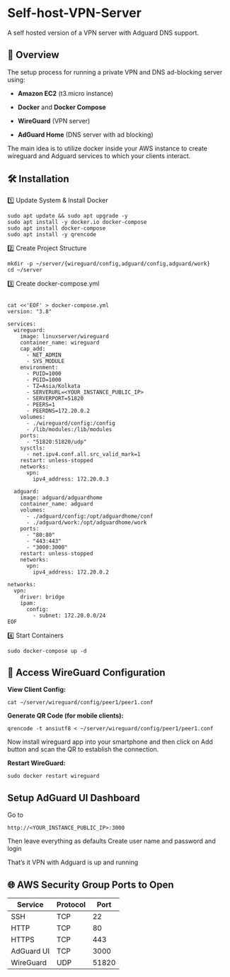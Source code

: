 # Self-host-VPN-Server
A self hosted version of a VPN server with Adguard DNS support.

📖 Overview
-----------

The setup process for running a private VPN and DNS ad-blocking server using:

*   **Amazon EC2** (t3.micro instance)
    
*   **Docker** and **Docker Compose**
    
*   **WireGuard** (VPN server)
    
*   **AdGuard Home** (DNS server with ad blocking)

The main idea is to utilize docker inside your AWS instance to create wireguard and Adguard services to which your clients interact.

## 🛠 Installation
1️⃣ Update System & Install Docker
```
sudo apt update && sudo apt upgrade -y
sudo apt install -y docker.io docker-compose
sudo apt install docker-compose
sudo apt install -y qrencode
```
2️⃣ Create Project Structure
```
mkdir -p ~/server/{wireguard/config,adguard/config,adguard/work}
cd ~/server
```
3️⃣ Create docker-compose.yml
```

cat <<'EOF' > docker-compose.yml
version: "3.8"

services:
  wireguard:
    image: linuxserver/wireguard
    container_name: wireguard
    cap_add:
      - NET_ADMIN
      - SYS_MODULE
    environment:
      - PUID=1000
      - PGID=1000
      - TZ=Asia/Kolkata
      - SERVERURL=<YOUR_INSTANCE_PUBLIC_IP>
      - SERVERPORT=51820
      - PEERS=1
      - PEERDNS=172.20.0.2
    volumes:
      - ./wireguard/config:/config
      - /lib/modules:/lib/modules
    ports:
      - "51820:51820/udp"
    sysctls:
      - net.ipv4.conf.all.src_valid_mark=1
    restart: unless-stopped
    networks:
      vpn:
        ipv4_address: 172.20.0.3

  adguard:
    image: adguard/adguardhome
    container_name: adguard
    volumes:
      - ./adguard/config:/opt/adguardhome/conf
      - ./adguard/work:/opt/adguardhome/work
    ports:
      - "80:80"
      - "443:443"
      - "3000:3000"
    restart: unless-stopped
    networks:
      vpn:
        ipv4_address: 172.20.0.2

networks:
  vpn:
    driver: bridge
    ipam:
      config:
        - subnet: 172.20.0.0/24
EOF

```
4️⃣ Start Containers

```
sudo docker-compose up -d
```
## 🔑 Access WireGuard Configuration

**View Client Config:**
```
cat ~/server/wireguard/config/peer1/peer1.conf
```
**Generate QR Code (for mobile clients):**
```
qrencode -t ansiutf8 < ~/server/wireguard/config/peer1/peer1.conf
```
Now install wireguard app into your smartphone and then click on Add button and scan the QR to establish the connection.

**Restart WireGuard:**
```
sudo docker restart wireguard
```

## Setup AdGuard UI Dashboard

Go to 
```
http://<YOUR_INSTANCE_PUBLIC_IP>:3000
```

Then leave everything as defaults
Create user name and password and login

That’s it VPN with Adguard is up and running

## 🌐 AWS Security Group Ports to Open
| Service     | Protocol | Port  |
|-------------|----------|-------|
| SSH         | TCP      | 22    |
| HTTP        | TCP      | 80    |
| HTTPS       | TCP      | 443   |
| AdGuard UI  | TCP      | 3000  |
| WireGuard   | UDP      | 51820 |



